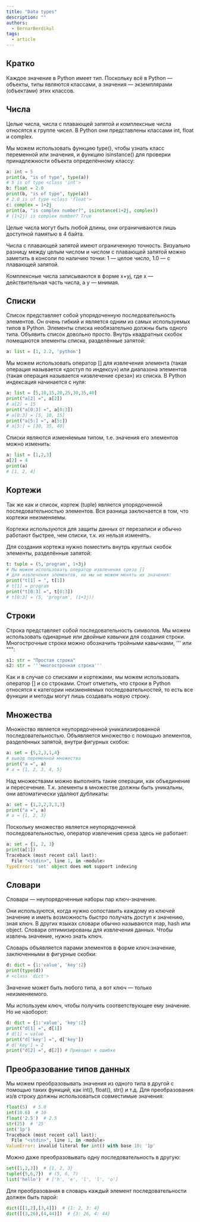 ```yaml
---
title: "Data types"
description: ""
authors:
  - BernarBerdikul
tags:
  - article
---
```


## Кратко

Каждое значение в Python имеет тип. Поскольку всё в Python — объекты, типы являются классами,
а значения — экземплярами (объектами) этих классов.

## Числа

Целые числа, числа с плавающей запятой и комплексные числа относятся к группе чисел.
В Python они представлены классами int, float и complex.

Мы можем использовать функцию type(), чтобы узнать класс переменной или значения,
и функцию isinstance() для проверки принадлежности объекта определённому классу:

```python
a: int = 5
print(a, "is of type", type(a))
# 5 is of type <class 'int'>
b: float = 2.0
print(b, "is of type", type(a))
# 2.0 is of type <class 'float'>
c: complex = 1+2j
print(a, "is complex number?", isinstance(1+2j, complex))
# (1+2j) is complex number? True
```

Целые числа могут быть любой длины, они ограничиваются лишь доступной памятью в 4 байта.

Числа с плавающей запятой имеют ограниченную точность. Визуально разницу между целым числом и
числом с плавающей запятой можно заметить в консоли по наличию точки: 1 — целое число, 1.0 — с плавающей запятой.

Комплексные числа записываются в форме x+yj, где x — действительная часть числа, а y — мнимая.

## Списки

Список представляет собой упорядоченную последовательность элементов. Он очень гибкий и является одним из самых
используемых типов в Python. Элементы списка необязательно должны быть одного типа.
Объявить список довольно просто. Внутрь квадратных скобок помещаются элементы списка, разделённые запятой:

```python
a: list = [1, 2.2, 'python']
```

Мы можем использовать оператор [] для извлечения элемента (такая операция называется «доступ по индексу») или
диапазона элементов (такая операция называется «извлечение среза») из списка. В Python индексация начинается с нуля:

```python
a: list = [5,10,15,20,25,30,35,40]
print("a[2] =", a[2])
# a[2] = 15
print("a[0:3] =", a[0:3])
# a[0:3] = [5, 10, 15]
print("a[5:] =", a[5:])
# a[5:] = [30, 35, 40]
```

Списки являются изменяемым типом, т.е. значения его элементов можно изменить:

```python
a: list = [1,2,3]
a[2] = 4
print(a)
# [1, 2, 4]
```

## Кортежи

Так же как и список, кортеж (tuple) является упорядоченной последовательностью элементов. Вся разница заключается в том,
что кортежи неизменяемы.

Кортежи используются для защиты данных от перезаписи и обычно работают быстрее, чем списки, т.к. их нельзя изменять.

Для создания кортежа нужно поместить внутрь круглых скобок элементы, разделённые запятой:

```python
t: tuple = (5,'program', 1+3j)
# Мы можем использовать оператор извлечения среза []
# для извлечения элементов, но мы не можем менять их значения:
print("t[1] = ", t[1])
# t[1] = program
print("t[0:3] =", t[0:3])
# t[0:3] = (5, 'program', (1+3j))
```

## Строки

Строка представляет собой последовательность символов. Мы можем использовать одинарные или
двойные кавычки для создания строки.  Многострочные строки можно обозначить тройными кавычками, ''' или """:

```python
s1: str = "Простая строка"
s2: str = '''многострочная строка'''
```

Как и в случае со списками и кортежами, мы можем использовать оператор [] и со строками. Стоит отметить,
что строки в Python относятся к категории неизменяемых последовательностей, то есть все функции и
методы могут лишь создавать новую строку.

## Множества

Множество является неупорядоченной уникализированной последовательностью. Объявляется множество с помощью элементов,
разделённых запятой, внутри фигурных скобок:

```python
a: set = {5,2,3,1,4}
# вывод переменной множества
print("a =", a)
# a = {1, 2, 3, 4, 5}
```

Над множествами можно выполнять такие операции, как объединение и пересечение. Т.к. элементы в множестве должны
быть уникальны, они автоматически удаляют дубликаты:

```python
a: set = {1,2,2,3,3,3}
print("a =", a)
# a = {1, 2, 3}
```

Поскольку множество является неупорядоченной последовательностью, оператор извлечения среза здесь не работает:

```python
a: set = {1, 2, 3}
print(a[1])
Traceback (most recent call last):
  File "<stdin>", line 1, in <module>
TypeError: 'set' object does not support indexing
```

## Словари

Словари — неупорядоченные наборы пар ключ-значение.

Они используются, когда нужно сопоставить каждому из ключей значение и иметь возможность быстро получать доступ к
значению, зная ключ. В других языках словари обычно называются map, hash или object. Словари оптимизированы для
извлечения данных. Чтобы извлечь значение, нужно знать ключ.

Словарь объявляется парами элементов в форме ключ:значение, заключенными в фигурные скобки:

```python
d: dict = {1:'value', 'key':2}
print(type(d))
# <class 'dict'>
```

Значение может быть любого типа, а вот ключ — только неизменяемого.

Мы используем ключ, чтобы получить соответствующее ему значение. Но не наоборот:

```python
d: dict = {1:'value', 'key':2}
print("d[1] =", d[1])
# d[1] = value
print("d['key'] =", d['key'])
# d['key'] = 2
print("d[2] =", d[2]) # Приводит к ошибке
```

## Преобразование типов данных

Мы можем преобразовывать значения из одного типа в другой с помощью таких функций, как int(), float(), str() и т.д.
Для преобразования из/в строку должны использоваться совместимые значения:

```python
float(5)  # 5.0
int(10.6)  # 10
float('2.5')  # 2.5
str(25)  # '25'
int('1p')
Traceback (most recent call last):
  File "<stdin>", line 1, in <module>
ValueError: invalid literal for int() with base 10: '1p'
```

Можно даже преобразовывать одну последовательность в другую:

```python
set([1,2,3])  # {1, 2, 3}
tuple({5,6,7})  # (5, 6, 7)
list('hello')  # ['h', 'e', 'l', 'l', 'o']
```

Для преобразования в словарь каждый элемент последовательности должен быть парой:

```python
dict([[1,2],[3,4]])  # {1: 2, 3: 4}
dict([(3,26),(4,44)])  # {3: 26, 4: 44}
```
